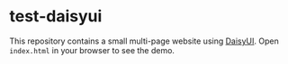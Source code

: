 # test-daisyui

This repository contains a small multi-page website using [DaisyUI](https://daisyui.com/).
Open `index.html` in your browser to see the demo.
